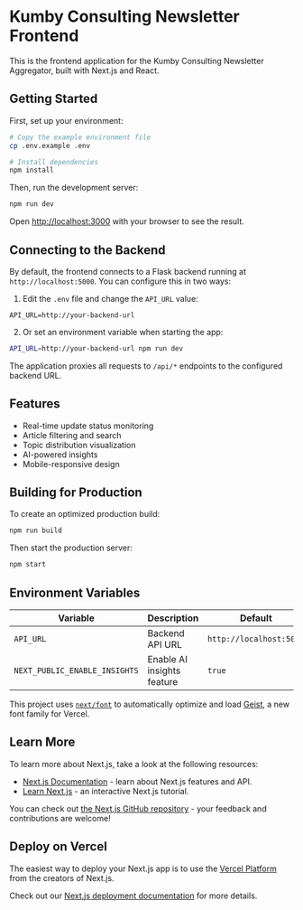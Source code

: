 # Kumby Consulting Newsletter Frontend

This is the frontend application for the Kumby Consulting Newsletter Aggregator, built with Next.js and React.

## Getting Started

First, set up your environment:

```bash
# Copy the example environment file
cp .env.example .env

# Install dependencies
npm install
```

Then, run the development server:

```bash
npm run dev
```

Open [http://localhost:3000](http://localhost:3000) with your browser to see the result.

## Connecting to the Backend

By default, the frontend connects to a Flask backend running at `http://localhost:5000`. You can configure this in two ways:

1. Edit the `.env` file and change the `API_URL` value:
```
API_URL=http://your-backend-url
```

2. Or set an environment variable when starting the app:
```bash
API_URL=http://your-backend-url npm run dev
```

The application proxies all requests to `/api/*` endpoints to the configured backend URL.

## Features

- Real-time update status monitoring
- Article filtering and search
- Topic distribution visualization
- AI-powered insights
- Mobile-responsive design

## Building for Production

To create an optimized production build:

```bash
npm run build
```

Then start the production server:

```bash
npm start
```

## Environment Variables

| Variable | Description | Default |
|----------|-------------|---------|
| `API_URL` | Backend API URL | `http://localhost:5000` |
| `NEXT_PUBLIC_ENABLE_INSIGHTS` | Enable AI insights feature | `true` |

This project uses [`next/font`](https://nextjs.org/docs/app/building-your-application/optimizing/fonts) to automatically optimize and load [Geist](https://vercel.com/font), a new font family for Vercel.

## Learn More

To learn more about Next.js, take a look at the following resources:

- [Next.js Documentation](https://nextjs.org/docs) - learn about Next.js features and API.
- [Learn Next.js](https://nextjs.org/learn) - an interactive Next.js tutorial.

You can check out [the Next.js GitHub repository](https://github.com/vercel/next.js) - your feedback and contributions are welcome!

## Deploy on Vercel

The easiest way to deploy your Next.js app is to use the [Vercel Platform](https://vercel.com/new?utm_medium=default-template&filter=next.js&utm_source=create-next-app&utm_campaign=create-next-app-readme) from the creators of Next.js.

Check out our [Next.js deployment documentation](https://nextjs.org/docs/app/building-your-application/deploying) for more details.
